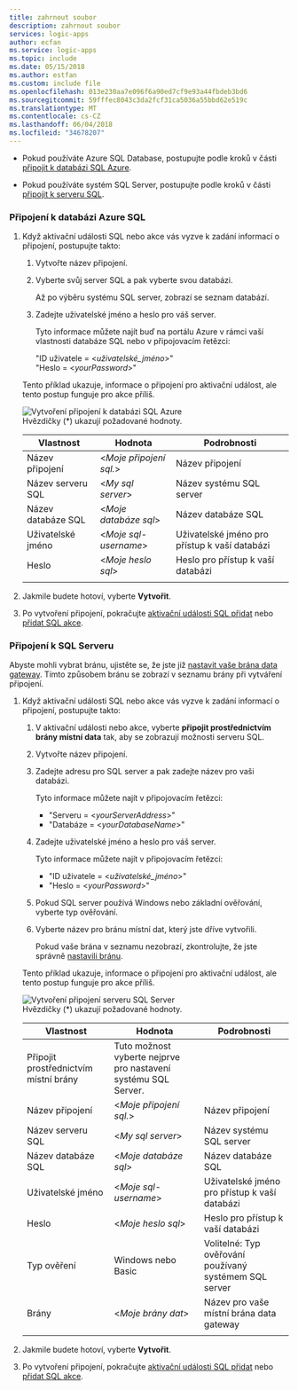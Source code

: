 ```yaml
---
title: zahrnout soubor
description: zahrnout soubor
services: logic-apps
author: ecfan
ms.service: logic-apps
ms.topic: include
ms.date: 05/15/2018
ms.author: estfan
ms.custom: include file
ms.openlocfilehash: 013e230aa7e096f6a90ed7cf9e93a44fbdeb3bd6
ms.sourcegitcommit: 59fffec8043c3da2fcf31ca5036a55bbd62e519c
ms.translationtype: MT
ms.contentlocale: cs-CZ
ms.lasthandoff: 06/04/2018
ms.locfileid: "34678207"
---
```

* Pokud používáte Azure SQL Database, postupujte podle kroků v části [připojit k databázi SQL Azure](#connect-azure-sql-db). 

* Pokud používáte systém SQL Server, postupujte podle kroků v části [připojit k serveru SQL](#connect-sql-server).

<a name="connect-azure-sql-db"></a>

### <a name="connect-to-azure-sql-database"></a>Připojení k databázi Azure SQL

1. Když aktivační události SQL nebo akce vás vyzve k zadání informací o připojení, postupujte takto:

   1. Vytvořte název připojení.

   2. Vyberte svůj server SQL a pak vyberte svou databázi. 

      Až po výběru systému SQL server, zobrazí se seznam databází.
 
   3. Zadejte uživatelské jméno a heslo pro váš server.

      Tyto informace můžete najít buď na portálu Azure v rámci vaší vlastnosti databáze SQL nebo v připojovacím řetězci: 
      
      "ID uživatele = <*uživatelské_jméno*>"
      <br>
      "Heslo = <*yourPassword*>"

   Tento příklad ukazuje, informace o připojení pro aktivační událost, ale tento postup funguje pro akce příliš.

   ![Vytvoření připojení k databázi SQL Azure](./media/connectors-create-api-sqlazure/azure-sql-database-create-connection.png)
   <br>
   Hvězdičky (*) ukazují požadované hodnoty.

   | Vlastnost | Hodnota | Podrobnosti | 
   |----------|-------|---------| 
   | Název připojení | <*Moje připojení sql.*> | Název připojení | 
   | Název serveru SQL | <*My sql server*> | Název systému SQL server |
   | Název databáze SQL | <*Moje databáze sql*>  | Název databáze SQL | 
   | Uživatelské jméno | <*Moje sql-username*> | Uživatelské jméno pro přístup k vaší databázi |
   | Heslo | <*Moje heslo sql*> | Heslo pro přístup k vaší databázi | 
   |||| 

2. Jakmile budete hotoví, vyberte **Vytvořit**.

3. Po vytvoření připojení, pokračujte [aktivační události SQL přidat](#add-sql-trigger) nebo [přidat SQL akce](#add-sql-action).

<a name="connect-sql-server"></a>

### <a name="connect-to-sql-server"></a>Připojení k SQL Serveru

Abyste mohli vybrat bránu, ujistěte se, že jste již [nastavit vaše brána data gateway](https://docs.microsoft.com/azure/logic-apps/logic-apps-gateway-connection). Tímto způsobem bránu se zobrazí v seznamu brány při vytváření připojení.

1. Když aktivační události SQL nebo akce vás vyzve k zadání informací o připojení, postupujte takto:

   1. V aktivační události nebo akce, vyberte **připojit prostřednictvím brány místní data** tak, aby se zobrazují možnosti serveru SQL.

   2. Vytvořte název připojení.

   3. Zadejte adresu pro SQL server a pak zadejte název pro vaši databázi.
   
      Tyto informace můžete najít v připojovacím řetězci: 
      
      * "Serveru = <*yourServerAddress*>"
      * "Databáze = <*yourDatabaseName*>"

   4. Zadejte uživatelské jméno a heslo pro váš server.

      Tyto informace můžete najít v připojovacím řetězci: 
      
      * "ID uživatele = <*uživatelské_jméno*>"
      * "Heslo = <*yourPassword*>"

   5. Pokud SQL server používá Windows nebo základní ověřování, vyberte typ ověřování.

   6. Vyberte název pro bránu místní dat, který jste dříve vytvořili.
   
      Pokud vaše brána v seznamu nezobrazí, zkontrolujte, že jste správně [nastavili bránu](https://docs.microsoft.com/azure/logic-apps/logic-apps-gateway-connection).

   Tento příklad ukazuje, informace o připojení pro aktivační událost, ale tento postup funguje pro akce příliš.

   ![Vytvoření připojení serveru SQL Server](./media/connectors-create-api-sqlazure/sql-server-create-connection.png)
   <br>
   Hvězdičky (*) ukazují požadované hodnoty.

   | Vlastnost | Hodnota | Podrobnosti | 
   |----------|-------|---------| 
   | Připojit prostřednictvím místní brány | Tuto možnost vyberte nejprve pro nastavení systému SQL Server. | | 
   | Název připojení | <*Moje připojení sql.*> | Název připojení | 
   | Název serveru SQL | <*My sql server*> | Název systému SQL server |
   | Název databáze SQL | <*Moje databáze sql*>  | Název databáze SQL |
   | Uživatelské jméno | <*Moje sql-username*> | Uživatelské jméno pro přístup k vaší databázi |
   | Heslo | <*Moje heslo sql*> | Heslo pro přístup k vaší databázi | 
   | Typ ověření | Windows nebo Basic | Volitelné: Typ ověřování používaný systémem SQL server | 
   | Brány | <*Moje brány dat*> | Název pro vaše místní brána data gateway | 
   |||| 

2. Jakmile budete hotoví, vyberte **Vytvořit**. 

3. Po vytvoření připojení, pokračujte [aktivační události SQL přidat](#add-sql-trigger) nebo [přidat SQL akce](#add-sql-action).
